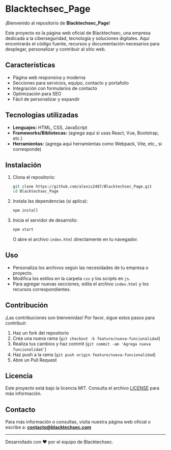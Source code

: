 # Blacktechsec_Page

¡Bienvenido al repositorio de **Blacktechsec_Page**!

Este proyecto es la página web oficial de Blacktechsec, una empresa dedicada a la ciberseguridad, tecnología y soluciones digitales. Aquí encontrarás el código fuente, recursos y documentación necesarios para desplegar, personalizar y contribuir al sitio web.

## Características

- Página web responsiva y moderna
- Secciones para servicios, equipo, contacto y portafolio
- Integración con formularios de contacto
- Optimización para SEO
- Fácil de personalizar y expandir

## Tecnologías utilizadas

- **Lenguajes:** HTML, CSS, JavaScript
- **Frameworks/Bibliotecas:** (agrega aquí si usas React, Vue, Bootstrap, etc.)
- **Herramientas:** (agrega aquí herramientas como Webpack, Vite, etc., si corresponde)

## Instalación

1. Clona el repositorio:
   ```bash
   git clone https://github.com/alexis2487/Blacktechsec_Page.git
   cd Blacktechsec_Page
   ```
2. Instala las dependencias (si aplica):
   ```bash
   npm install
   ```
3. Inicia el servidor de desarrollo:
   ```bash
   npm start
   ```
   O abre el archivo `index.html` directamente en tu navegador.

## Uso

- Personaliza los archivos según las necesidades de tu empresa o proyecto.
- Modifica los estilos en la carpeta `css` y los scripts en `js`.
- Para agregar nuevas secciones, edita el archivo `index.html` y los recursos correspondientes.

## Contribución

¡Las contribuciones son bienvenidas! Por favor, sigue estos pasos para contribuir:

1. Haz un fork del repositorio
2. Crea una nueva rama (`git checkout -b feature/nueva-funcionalidad`)
3. Realiza tus cambios y haz commit (`git commit -am 'Agrega nueva funcionalidad'`)
4. Haz push a la rama (`git push origin feature/nueva-funcionalidad`)
5. Abre un Pull Request

## Licencia

Este proyecto está bajo la licencia MIT. Consulta el archivo [LICENSE](LICENSE) para más información.

## Contacto

Para más información o consultas, visita nuestra página web oficial o escribe a: **contacto@blacktechsec.com**

---

Desarrollado con ❤️ por el equipo de Blacktechsec.
